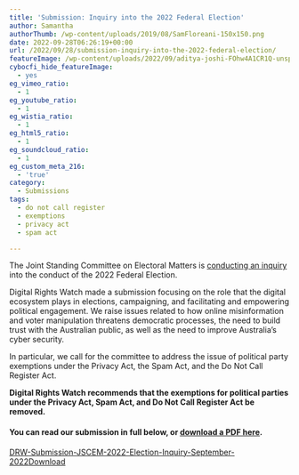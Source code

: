 ```yaml
---
title: 'Submission: Inquiry into the 2022 Federal Election'
author: Samantha
authorThumb: /wp-content/uploads/2019/08/SamFloreani-150x150.png
date: 2022-09-28T06:26:19+00:00
url: /2022/09/28/submission-inquiry-into-the-2022-federal-election/
featureImage: /wp-content/uploads/2022/09/aditya-joshi-FOhw4A1CR1Q-unsplash-scaled-1.jpg
cybocfi_hide_featureImage:
  - yes
eg_vimeo_ratio:
  - 1
eg_youtube_ratio:
  - 1
eg_wistia_ratio:
  - 1
eg_html5_ratio:
  - 1
eg_soundcloud_ratio:
  - 1
eg_custom_meta_216:
  - 'true'
category:
  - Submissions
tags:
  - do not call register
  - exemptions
  - privacy act
  - spam act

---
```

The Joint Standing Committee on Electoral Matters is <a href="https://www.aph.gov.au/Parliamentary_Business/Committees/Joint/Electoral_Matters/2022federalelection" target="_blank" rel="noreferrer noopener">conducting an inquiry</a> into the conduct of the 2022 Federal Election.

Digital Rights Watch made a submission focusing on the role that the digital ecosystem plays in elections, campaigning, and facilitating and empowering political engagement. We raise issues related to how online misinformation and voter manipulation threatens democratic processes, the need to build trust with the Australian public, as well as the need to improve Australia&#8217;s cyber security.

In particular, we call for the committee to address the issue of political party exemptions under the Privacy Act, the Spam Act, and the Do Not Call Register Act.

**Digital Rights Watch recommends that the exemptions for political parties under the Privacy Act, Spam Act, and Do Not Call Register Act be removed.**

#### You can read our submission in full below, or <span style="text-decoration: underline;"><a href="/wp-content/uploads/2022/09/DRW-Submission-JSCEM-2022-Election-Inquiry-September-2022.pdf" target="_blank" rel="noreferrer noopener">download a PDF here</a></span>.

<div data-wp-interactive="" class="wp-block-file">
  <a id="wp-block-file--media-f0f47ef5-03e8-4022-8907-236a5f2db530" href="/wp-content/uploads/2022/09/DRW-Submission-JSCEM-2022-Election-Inquiry-September-2022.pdf">DRW-Submission-JSCEM-2022-Election-Inquiry-September-2022</a><a href="/wp-content/uploads/2022/09/DRW-Submission-JSCEM-2022-Election-Inquiry-September-2022.pdf" class="wp-block-file__button" download aria-describedby="wp-block-file--media-f0f47ef5-03e8-4022-8907-236a5f2db530">Download</a>
</div>
